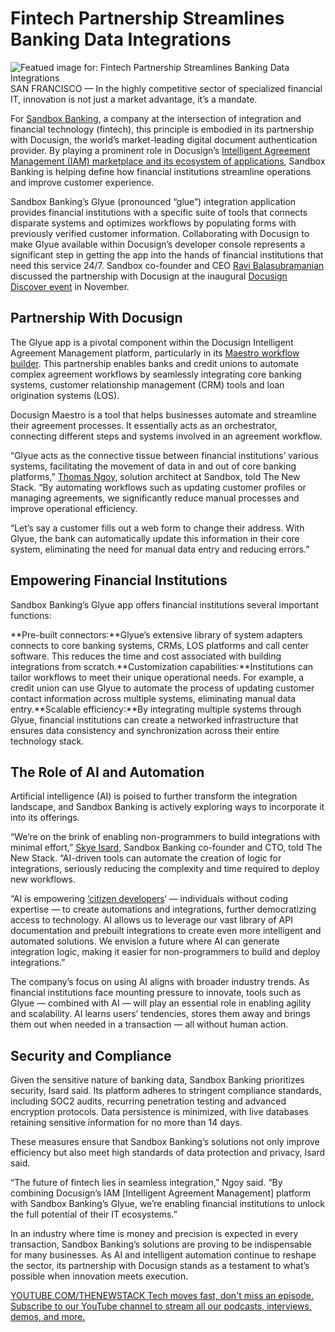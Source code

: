 # Fintech Partnership Streamlines Banking Data Integrations
![Featued image for: Fintech Partnership Streamlines Banking Data Integrations](https://cdn.thenewstack.io/media/2024/12/ea2ee1c3-sandbox-banking-docusign-discover-1024x576.jpg)
SAN FRANCISCO — In the highly competitive sector of specialized financial IT, innovation is not just a market advantage, it’s a mandate.

For [Sandbox Banking](https://sandboxbanking.com/), a company at the intersection of integration and financial technology (fintech), this principle is embodied in its partnership with Docusign, the world’s market-leading digital document authentication provider. By playing a prominent role in Docusign’s [Intelligent Agreement Management (IAM) marketplace and its ecosystem of applications](https://thenewstack.io/docusign-expands-its-developer-community-with-new-platform/), Sandbox Banking is helping define how financial institutions streamline operations and improve customer experience.

Sandbox Banking’s Glyue (pronounced “glue”) integration application provides financial institutions with a specific suite of tools that connects disparate systems and optimizes workflows by populating forms with previously verified customer information. Collaborating with Docusign to make Glyue available within Docusign’s developer console represents a significant step in getting the app into the hands of financial institutions that need this service 24/7. Sandbox co-founder and CEO [Ravi Balasubramanian](https://www.linkedin.com/in/ravibalasubramanian/) discussed the partnership with Docusign at the inaugural [Docusign Discover event](https://events.docusign.com/discover) in November.

## Partnership With Docusign
The Glyue app is a pivotal component within the Docusign Intelligent Agreement Management platform, particularly in its [Maestro workflow builder](https://www.docusign.com/products/platform/maestro). This partnership enables banks and credit unions to automate complex agreement workflows by seamlessly integrating core banking systems, customer relationship management (CRM) tools and loan origination systems (LOS).

Docusign Maestro is a tool that helps businesses automate and streamline their agreement processes. It essentially acts as an orchestrator, connecting different steps and systems involved in an agreement workflow.

“Glyue acts as the connective tissue between financial institutions’ various systems, facilitating the movement of data in and out of core banking platforms,” [Thomas Ngoy](https://www.linkedin.com/in/thomas-ngoy-0554b2265/), solution architect at Sandbox, told The New Stack. “By automating workflows such as updating customer profiles or managing agreements, we significantly reduce manual processes and improve operational efficiency.

“Let’s say a customer fills out a web form to change their address. With Glyue, the bank can automatically update this information in their core system, eliminating the need for manual data entry and reducing errors.”

## Empowering Financial Institutions
Sandbox Banking’s Glyue app offers financial institutions several important functions:

**Pre-built connectors:**Glyue’s extensive library of system adapters connects to core banking systems, CRMs, LOS platforms and call center software. This reduces the time and cost associated with building integrations from scratch.**Customization capabilities:**Institutions can tailor workflows to meet their unique operational needs. For example, a credit union can use Glyue to automate the process of updating customer contact information across multiple systems, eliminating manual data entry.**Scalable efficiency:**By integrating multiple systems through Glyue, financial institutions can create a networked infrastructure that ensures data consistency and synchronization across their entire technology stack.
## The Role of AI and Automation
Artificial intelligence (AI) is poised to further transform the integration landscape, and Sandbox Banking is actively exploring ways to incorporate it into its offerings.

“We’re on the brink of enabling non-programmers to build integrations with minimal effort,” [Skye Isard](https://www.linkedin.com/in/skyeisard/), Sandbox Banking co-founder and CTO, told The New Stack. “AI-driven tools can automate the creation of logic for integrations, seriously reducing the complexity and time required to deploy new workflows.

“AI is empowering [‘citizen developers](https://thenewstack.io/citizen-integrators-myth-or-aspiration-for-it-teams/)‘ — individuals without coding expertise — to create automations and integrations, further democratizing access to technology. AI allows us to leverage our vast library of API documentation and prebuilt integrations to create even more intelligent and automated solutions. We envision a future where AI can generate integration logic, making it easier for non-programmers to build and deploy integrations.”

The company’s focus on using AI aligns with broader industry trends. As financial institutions face mounting pressure to innovate, tools such as Glyue — combined with AI — will play an essential role in enabling agility and scalability. AI learns users’ tendencies, stores them away and brings them out when needed in a transaction — all without human action.

## Security and Compliance
Given the sensitive nature of banking data, Sandbox Banking prioritizes security, Isard said. Its platform adheres to stringent compliance standards, including SOC2 audits, recurring penetration testing and advanced encryption protocols. Data persistence is minimized, with live databases retaining sensitive information for no more than 14 days.

These measures ensure that Sandbox Banking’s solutions not only improve efficiency but also meet high standards of data protection and privacy, Isard said.

“The future of fintech lies in seamless integration,” Ngoy said. “By combining Docusign’s IAM [Intelligent Agreement Management] platform with Sandbox Banking’s Glyue, we’re enabling financial institutions to unlock the full potential of their IT ecosystems.”

In an industry where time is money and precision is expected in every transaction, Sandbox Banking’s solutions are proving to be indispensable for many businesses. As AI and intelligent automation continue to reshape the sector, its partnership with Docusign stands as a testament to what’s possible when innovation meets execution.

[
YOUTUBE.COM/THENEWSTACK
Tech moves fast, don't miss an episode. Subscribe to our YouTube
channel to stream all our podcasts, interviews, demos, and more.
](https://youtube.com/thenewstack?sub_confirmation=1)